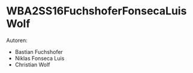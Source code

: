 # WBA2SS16FuchshoferFonsecaLuisWolf

Autoren:

- Bastian Fuchshofer
- Niklas Fonseca Luis
- Christian Wolf
